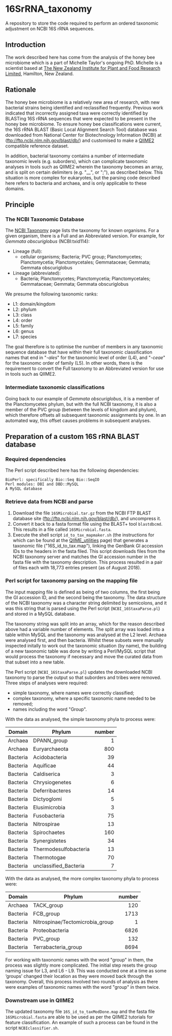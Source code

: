 # 16SrRNA_taxonomy
A repository to store the code required to perform an ordered taxonomic adjustment on NCBI 16S rRNA sequences.


## Introduction

The work described here has come from the analysis of the honey bee microbiome which is a part of Michelle Taylor's ongoing PhD.  Michelle is a scientist based at [The New Zealand Institute for Plant and Food Research Limited](https://www.plantandfood.co.nz/), Hamilton, New Zealand.


## Rationale

The honey bee microbiome is a relatively new area of research, with new bacterial strains being identified and reclassified frequently. Previous work indicated that incorrectly assigned taxa were correctly identified by BLASTing 16S rRNA sequences that were expected to be present in the honey bee microbiome. To ensure honey bee classifications were current, the 16S rRNA BLAST (Basic Local Alignment Search Tool) database was downloaded from National Center for Biotechnology Information (NCBI) at (ftp://ftp.ncbi.nlm.nih.gov/blast/db/) and customised to make a [QIIME2](https://qiime2.org/) compatible reference dataset.

In addition, bacterial taxonomy contains a number of intermediate taxonomic levels (e.g. suborders), which can complicate taxonomic analyses in tools such as QIIME2 wherein the taxonomy becomes an array, and is split on certain delimiters (e.g. "__", or ";"), as described below.  This situation is more complex for eukaryotes, but the parsing code described here refers to bacteria and archaea, and is only applicable to these domains.


## Principle

### The NCBI Taxonomic Database

The [NCBI Taxonomy](https://www.ncbi.nlm.nih.gov/taxonomy) page lists the taxonomy for known organisms.  For a given organism, there is a Full and an Abbreviated version.  For example, for *Gemmata obscuriglobus* (NCBI:txid114):

 * Lineage (full):
    * cellular organisms; Bacteria; PVC group; Planctomycetes; Planctomycetia; Planctomycetales; Gemmataceae; Gemmata; Gemmata obscuriglobus
 * Lineage (abbreviated): 
    * Bacteria; Planctomycetes; Planctomycetia; Planctomycetales; Gemmataceae; Gemmata; Gemmata obscuriglobus

We presume the following taxonomic ranks:

   * L1: domain/kingdom
   * L2: phylum
   * L3: class
   * L4: order
   * L5: family
   * L6: genus
   * L7: species 
   
The goal therefore is to optimise the number of members in any taxonomic sequence database that have within their full taxonomic classification names that end in "*-ales*" for the taxonomic level of order (L4), and "*-ceae*" for the taxonomc order of family (L5).  In other words, there is the requirement to convert the Full taxonomy to an Abbreviated version for use in tools such as QIIME2.

### Intermediate taxonomic classifications

Going back to our example of *Gemmata obscuriglobus*, it is a member of the Planctomycetes phylum, but with the full NCBI taxonomy, it is also a member of the PVC group (between the levels of kingdom and phylum), which therefore offsets all subsequent taxonomic assignments by one. In an automated way, this offset causes problems in subsequent analyses.


## Preparation of a custom 16S rRNA BLAST database

### Required dependencies

The Perl script described here has the following dependencies:

```
BioPerl: specifically Bio::Seq Bio::SeqIO
Perl modules: DBI and DBD::MySQL
A MySQL database
```

### Retrieve data from NCBI and parse

1. Download the file `16SMicrobial.tar.gz` from the NCBI FTP BLAST database site (ftp://ftp.ncbi.nlm.nih.gov/blast/db/), and uncompress it.
2. Convert it back to a fasta format file using the BLAST+ tool `blastdbcmd`.  This results in a file called `16SMicrobial.fasta`.
3. Execute the shell script `id_to_tax_mapmaker.sh` (the instructions for which can be found at the [QIIME_utilities](https://github.com/mtruglio/QIIME_utilities) page) that generates a taxonomic file ("16S_id_to_tax.map"), linking the GenBank GI accession IDs to the headers in the fasta filed.  This script downloads files from the NCBI taxonomy server and matches the GI accession number in the fasta file with the taxonomy description.  This process resulted in a pair of files each with 18,773 entries present (as of August 2018).


### Perl script for taxonomy parsing on the mapping file

The input mapping file is defined as being of two columns, the first being the GI accession ID, and the second being the taxonomy.  The data structure of the NCBI taxonomy was a character string delimited by semicolons, and it was this string that is parsed using the Perl script (`NCBI_16StaxaParse.pl`) and stored in a MySQL database.

The taxonomy string was split into an array, which for the reason described above had a variable number of elements.  The split array was loaded into a table within MySQL and the taxonomy was analysed at the L2 level.  Archaea were analysed first, and then bacteria.  Whilst these subsets were manually inspected initally to work out the taxonomic situation (by name), the building of a new taxonomic table was done by writing a Perl/MySQL script that would process the taxonomy if necessary and move the curated data from that subset into a new table.

The Perl script (`NCBI_16StaxaParse.pl`) updates the downloaded NCBI taxonomy to parse the output so that suborders and tribes were removed. Three steps of analyses were required: 
  * simple taxonomy, where names were correctly classified;
  * complex taxonomy, where a specific taxonomic name needed to be removed;
  * names including the word "Group". 
 
 With the data as analysed, the simple taxonomy phyla to process were:

| Domain   | Phylum                          | number   |
|----------|---------------------------------|---------:|
| Archaea  | DPANN_group                     |        1 |
| Archaea  | Euryarchaeota                   |      800 |
| Bacteria | Acidobacteria                   |       39 |
| Bacteria | Aquificae                       |       44 |
| Bacteria | Caldiserica                     |        3 |
| Bacteria | Chrysiogenetes                  |        6 |
| Bacteria | Deferribacteres                 |       14 |
| Bacteria | Dictyoglomi                     |        5 |
| Bacteria | Elusimicrobia                   |        3 |
| Bacteria | Fusobacteria                    |       75 |
| Bacteria | Nitrospirae                     |       13 |
| Bacteria | Spirochaetes                    |      160 |
| Bacteria | Synergistetes                   |       34 |
| Bacteria | Thermodesulfobacteria           |       13 |
| Bacteria | Thermotogae                     |       70 |
| Bacteria | unclassified_Bacteria           |        7 |
 
With the data as analysed, the more complex taxonomy phyla to process were:
	
| Domain   | Phylum                          | number   |
|----------|---------------------------------|---------:|
| Archaea  | TACK_group                      |      120 |
| Bacteria | FCB_group                       |     1713 |
| Bacteria | Nitrospinae/Tectomicrobia_group |        1 |
| Bacteria | Proteobacteria                  |     6826 |
| Bacteria | PVC_group                       |      132 |
| Bacteria | Terrabacteria_group             |     8694 | 
 
For working with taxonomic names with the word "group" in them, the process was slightly more complicated.  The initial step resets the group naming issue for L3, and L6 - L9. This was conducted one at a time as some ‘groups’ changed their location as they were moved back through the taxonomy.  Overall, this process involved two rounds of analysis as there were examples of taxonomic names with the word "group" in them twice.  


### Downstream use in QIIME2

The updated taxonomy file `16S_id_to_taxModDone.map` and the fasta file `16SMicrobial.fasta` are able to be used as per the QIIME2 tutorials for feature classification.  An example of such a process can be found in the script `NCBIclassifier.sh`.
